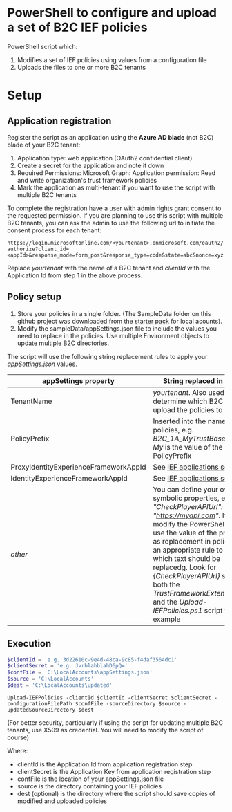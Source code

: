 # PowerShell to configure and upload a set of B2C IEF policies
PowerShell script which:
1. Modifies a set of IEF policies using values from a configuration file
2. Uploads the files to one or more B2C tenants

# Setup

## Application registration
Register the script as an application using the **Azure AD blade** (not B2C) blade of your B2C tenant:
1. Application type: web application (OAuth2 confidential client)
2. Create a secret for the application and note it down
2. Required Permissions: Microsoft Graph: Application permission: Read and write organization's trust framework policies
3. Mark the application as multi-tenant if you want to use the script with multiple B2C tenants

To complete the registration have a user with admin rights grant consent to the requested permission. If you are planning
to use this script with multiple B2C tenants, you can ask the admin to use the following url to initiate the consent process for
each tenant:

`https://login.microsoftonline.com/<yourtenant>.onmicrosoft.com/oauth2/authorize?client_id=<appId>&response_mode=form_post&response_type=code&state=abc&nonce=xyz`

Replace *yourtenant* with the name of a B2C tenant and *clientId* with the Application Id from step 1 in the above process. 

## Policy setup
1. Store your policies in a single folder. (The SampleData folder on this github project was downloaded from the [starter pack](https://github.com/Azure-Samples/active-directory-b2c-custom-policy-starterpack) for local acounts).
2. Modify the sampleData/appSettings.json file to include the values you need to replace in the policies. Use multiple Environment objects
to update multiple B2C directories.

The script will use the following string replacement rules to apply your *appSettings.json* values.

| appSettings property | String replaced in policy |
| -------- | ------ |
| TenantName | *yourtenant*. Also used to determine which B2C tenant to upload the policies to |
| PolicyPrefix | Inserted into the name of policies, e.g. *B2C_1A_MyTrustBase* where *My* is the value of the PolicyPrefix |
| ProxyIdentityExperienceFrameworkAppId | See [IEF applications setup](https://docs.microsoft.com/en-us/azure/active-directory-b2c/active-directory-b2c-get-started-custom?tabs=applications#register-identity-experience-framework-applications) |
| IdentityExperienceFrameworkAppId | See [IEF applications setup](https://docs.microsoft.com/en-us/azure/active-directory-b2c/active-directory-b2c-get-started-custom?tabs=applications#register-identity-experience-framework-applications) |
| *other* | You can define your own symbolic properties, e.g. *"CheckPlayerAPIUrl": "https://myapi.com"*. If you do, modify the PowerShell script to use the value of the property as replacement in policies with an appropriate rule to select which text should be replacedg. Look for *{CheckPlayerAPIUrl}* string in both the *TrustFrameworkExtensions.xml* and the *Upload-IEFPolicies.ps1* script to see an example |

## Execution

```PowerShell
$clientId = 'e.g. 3d22610c-9e4d-48ca-9c85-f4daf3564dc1'
$clientSecret = 'e.g. JvrblahblahD6pQ='
$confFile = 'C:\LocalAccounts\appSettings.json'
$source = 'C:\LocalAccounts'
$dest = 'C:\LocalAccounts\updated'
```

`Upload-IEFPolicies -clientId $clientId -clientSecret $clientSecret -configurationFilePath $confFile -sourceDirectory $source -updatedSourceDirectory $dest`

(For better security, particularly if using the script for updating multiple B2C tenants, use X509 as credential. You will need to modify the script of course)

Where:
- clientId is the Application Id from application registration step
- clientSecret is the Application Key from application registration step
- confFile is the location of your appSettings.json file
- source is the directory containing your IEF policies
- dest (optional) is the directory where the script should save copies of modified and uploaded policies


